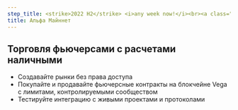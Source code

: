 ```yaml
---
step_title: <strike>2022 H2</strike> <i>any week now!</i><br><a class="underline hover:no-underline" target="_blank" href="https://github.com/orgs/vegaprotocol/projects/125/views/2">See what's left</a>
title: Альфа Майннет
---
```


## Торговля фьючерсами с расчетами наличными

- Создавайте рынки без права доступа
- Покупайте и продавайте фьючерсные контракты на блокчейне Vega с лимитами, контролируемыми сообществом
- Тестируйте интеграцию с живыми проектами и протоколами
